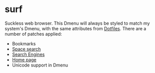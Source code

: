 # surf

Suckless web browser. This Dmenu will always be styled to match my system's Dmenu, with the same attributes from [Dotfiles](https://github.com/Babkock/Dotfiles). There are a number of patches applied:

* Bookmarks
* [Space search](https://surf.suckless.org/patches/spacesearch/)
* [Search Engines](https://surf.suckless.org/patches/searchengines/)
* [Home page](https://surf.suckless.org/patches/homepage/)
* Unicode support in Dmenu

